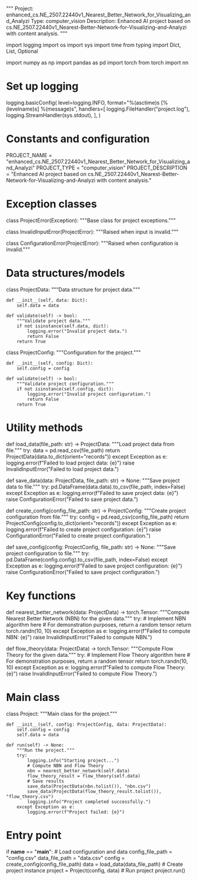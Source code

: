 """
Project: enhanced_cs.NE_2507.22440v1_Nearest_Better_Network_for_Visualizing_and_Analyzi
Type: computer_vision
Description: Enhanced AI project based on cs.NE_2507.22440v1_Nearest-Better-Network-for-Visualizing-and-Analyzi with content analysis.
"""

import logging
import os
import sys
import time
from typing import Dict, List, Optional

import numpy as np
import pandas as pd
import torch
from torch import nn

# Set up logging
logging.basicConfig(
    level=logging.INFO,
    format="%(asctime)s [%(levelname)s] %(message)s",
    handlers=[
        logging.FileHandler("project.log"),
        logging.StreamHandler(sys.stdout),
    ],
)

# Constants and configuration
PROJECT_NAME = "enhanced_cs.NE_2507.22440v1_Nearest_Better_Network_for_Visualizing_and_Analyzi"
PROJECT_TYPE = "computer_vision"
PROJECT_DESCRIPTION = "Enhanced AI project based on cs.NE_2507.22440v1_Nearest-Better-Network-for-Visualizing-and-Analyzi with content analysis."

# Exception classes
class ProjectError(Exception):
    """Base class for project exceptions."""

class InvalidInputError(ProjectError):
    """Raised when input is invalid."""

class ConfigurationError(ProjectError):
    """Raised when configuration is invalid."""

# Data structures/models
class ProjectData:
    """Data structure for project data."""

    def __init__(self, data: Dict):
        self.data = data

    def validate(self) -> bool:
        """Validate project data."""
        if not isinstance(self.data, dict):
            logging.error("Invalid project data.")
            return False
        return True

class ProjectConfig:
    """Configuration for the project."""

    def __init__(self, config: Dict):
        self.config = config

    def validate(self) -> bool:
        """Validate project configuration."""
        if not isinstance(self.config, dict):
            logging.error("Invalid project configuration.")
            return False
        return True

# Utility methods
def load_data(file_path: str) -> ProjectData:
    """Load project data from file."""
    try:
        data = pd.read_csv(file_path)
        return ProjectData(data.to_dict(orient="records"))
    except Exception as e:
        logging.error(f"Failed to load project data: {e}")
        raise InvalidInputError("Failed to load project data.")

def save_data(data: ProjectData, file_path: str) -> None:
    """Save project data to file."""
    try:
        pd.DataFrame(data.data).to_csv(file_path, index=False)
    except Exception as e:
        logging.error(f"Failed to save project data: {e}")
        raise ConfigurationError("Failed to save project data.")

def create_config(config_file_path: str) -> ProjectConfig:
    """Create project configuration from file."""
    try:
        config = pd.read_csv(config_file_path)
        return ProjectConfig(config.to_dict(orient="records"))
    except Exception as e:
        logging.error(f"Failed to create project configuration: {e}")
        raise ConfigurationError("Failed to create project configuration.")

def save_config(config: ProjectConfig, file_path: str) -> None:
    """Save project configuration to file."""
    try:
        pd.DataFrame(config.config).to_csv(file_path, index=False)
    except Exception as e:
        logging.error(f"Failed to save project configuration: {e}")
        raise ConfigurationError("Failed to save project configuration.")

# Key functions
def nearest_better_network(data: ProjectData) -> torch.Tensor:
    """Compute Nearest Better Network (NBN) for the given data."""
    try:
        # Implement NBN algorithm here
        # For demonstration purposes, return a random tensor
        return torch.randn(10, 10)
    except Exception as e:
        logging.error(f"Failed to compute NBN: {e}")
        raise InvalidInputError("Failed to compute NBN.")

def flow_theory(data: ProjectData) -> torch.Tensor:
    """Compute Flow Theory for the given data."""
    try:
        # Implement Flow Theory algorithm here
        # For demonstration purposes, return a random tensor
        return torch.randn(10, 10)
    except Exception as e:
        logging.error(f"Failed to compute Flow Theory: {e}")
        raise InvalidInputError("Failed to compute Flow Theory.")

# Main class
class Project:
    """Main class for the project."""

    def __init__(self, config: ProjectConfig, data: ProjectData):
        self.config = config
        self.data = data

    def run(self) -> None:
        """Run the project."""
        try:
            logging.info("Starting project...")
            # Compute NBN and Flow Theory
            nbn = nearest_better_network(self.data)
            flow_theory_result = flow_theory(self.data)
            # Save results
            save_data(ProjectData(nbn.tolist()), "nbn.csv")
            save_data(ProjectData(flow_theory_result.tolist()), "flow_theory.csv")
            logging.info("Project completed successfully.")
        except Exception as e:
            logging.error(f"Project failed: {e}")

# Entry point
if __name__ == "__main__":
    # Load configuration and data
    config_file_path = "config.csv"
    data_file_path = "data.csv"
    config = create_config(config_file_path)
    data = load_data(data_file_path)
    # Create project instance
    project = Project(config, data)
    # Run project
    project.run()